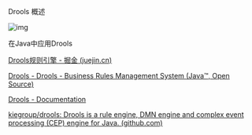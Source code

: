 Drools 概述



![img](https://img-blog.csdnimg.cn/img_convert/76e78216745957666ffafe3afa2d8677.png)





在Java中应用Drools







[Drools规则引擎 - 掘金 (juejin.cn)](https://juejin.cn/post/7099467623000784926)

[Drools - Drools - Business Rules Management System (Java™, Open Source)](https://www.drools.org/)

[Drools - Documentation](https://www.drools.org/learn/documentation.html)

[kiegroup/drools: Drools is a rule engine, DMN engine and complex event processing (CEP) engine for Java. (github.com)](https://github.com/kiegroup/drools)